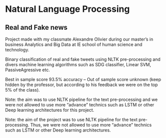 # Natural Language Processing

## Real and Fake news

Project made with my classmate Alexandre Olivier during our master’s in business Analytics and Big Data at IE school of human science and technology.

Binary classification of real and fake tweets using NLTK pre-processing and divers machine learning algorithms such as SDG classifier, Linear SVM, PassiveAgressive etc.

Best in sample score 93.5% accuracy – Out of sample score unknown (keep hidden by the professor, but according to his feedback we were on the top 5% of the class).

Note: the aim was to use NLTK pipeline for the text pre-processing and we were not allowed to use more “advance” technics such as LSTM or other Deep learning architectures for this project.

Note: the aim of the project was to use NLTK pipeline for the text pre-processing. Thus, we were not allowed to use more “advance” technics such as LSTM or other Deep learning architectures.

